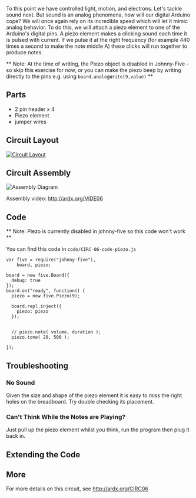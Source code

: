 
To this point we have controlled light, motion, and
electrons. Let's tackle sound next. But sound is an
analog phenomena, how will our digital Arduino cope?
We will once again rely on its incredible speed which will let it
mimic analog behavior. To do this, we will attach a piezo element to one of the Arduino's digital pins. A piezo element makes a clicking sound each time it is pulsed with current. If we pulse it at the right frequency (for example 440 times a second to make the note middle A) these clicks will run together to produce notes.

** Note: At the time of writing, the Piezo object is disabled in Johnny-Five - so skip this exercise for now, or you can make the piezo beep by writing directly to the pins e.g. using `board.analogWrite(9,value)` **

<a id="parts"></a>
## Parts

* 2 pin header x 4
* Piezo element
* jumper wires

<a id="circuit"></a>
## Circuit Layout
[<img style="max-width:400px" src="/images/circ/CIRC06-sheet.png" alt="Circuit Layout"/>](/images/circ/CIRC06-sheet.png)

<a id="assembly"></a>
## Circuit Assembly
![Assembly Diagram](/images/assembly/CIRC-06-3dexploded.png "Assembly Diagram")

Assembly video: http://ardx.org/VIDE06

<a id="code"></a>
## Code
** Note: Piezo is currently disabled in johnny-five so this code won't work **

You can find this code in `code/CIRC-06-code-piezo.js`

	var five = require("johnny-five"),
	    board, piezo;

	board = new five.Board({
	  debug: true
	});
	board.on("ready", function() {
	  piezo = new five.Piezo(9);

	  board.repl.inject({
	    piezo: piezo
	  });


	  // piezo.note( volume, duration );
	  piezo.tone( 20, 500 );

	});


<a id="troubleshooting"></a>
## Troubleshooting

### No Sound
Given the size and shape of the piezo element it is easy to miss the right holes on the breadboard. Try double checking its placement.

### Can't Think While the Notes are Playing?
Just pull up the piezo element whilst you think, run the program then plug it back in.


<a id="extending"></a>
## Extending the Code



<a id="more"></a>
## More

For more details on this circuit, see http://ardx.org/CIRC06